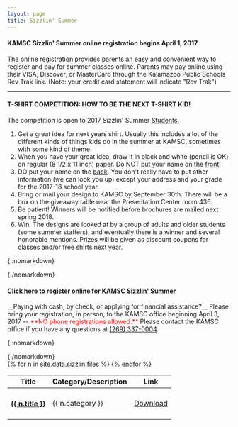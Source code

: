 ```yaml
---
layout: page
title: Sizzlin' Summer
---
```

<h4>KAMSC Sizzlin' Summer online registration begins April 1, 2017.</h4>

The online registration provides parents an easy and convenient way to register and pay for summer classes online.  Parents may pay online using their VISA, Discover, or MasterCard through the Kalamazoo Public Schools Rev Trak link. (Note: your credit card statement will indicate "Rev Trak")

<hr>

<h4>T-SHIRT COMPETITION: HOW TO BE THE NEXT T-SHIRT KID!</h4>

The competition is open to 2017 Sizzlin' Summer <u>Students</u>.
<ol>
<li>Get a great idea for next years shirt. Usually this includes a lot of the different kinds of things kids do in the summer at KAMSC, sometimes with some kind of theme.</li>
<li>When you have your great idea, draw it in black and white (pencil is OK) on regular (8 1/2 x 11 inch) paper. Do NOT put your name on the <u>front</u>!</li>
<li>DO put your name on the <u>back</u>. You don't really have to put other information (we can look you up) except your address and your grade for the 2017-18 school year.</li>
<li>Bring or mail your design to KAMSC by September 30th. There will be a box on the giveaway table near the Presentation Center room 436.</li>
<li>Be patient! Winners will be notified before brochures are mailed next spring 2018.</li>
<li>Win. The designs are looked at by a group of adults and older students (some summer staffers), and eventually there is a winner and several honorable mentions. Prizes will be given as discount coupons for classes and/or free shirts next year.</li>
</ol>

{::nomarkdown}
</section>
<section class="box">
{:/nomarkdown}

<h4><a target="_blank" href="https://kalamazoo.revtrak.net/KAMSC/KAMSC-Sizzlin-Summer/">Click here to register online for KAMSC Sizzlin' Summer</a></h4>
__Paying with cash, by check, or applying for financial assistance?__ Please bring your registration, in person, to the KAMSC office beginning April 3, 2017 -- <span style="color: red;">**NO phone registrations allowed.**</span> Please contact the KAMSC office if you have any questions at <a href="tel:+12693370004">(269) 337-0004</a>.

{::nomarkdown}
</section>
<section class="box">
{:/nomarkdown}

<div class="table-wrapper">
    <table>
        <thead>
            <tr>
                <th>Title</th>
                <th>Category/Description</th>
                <th>Link</th>
            </tr>
        </thead>
        <tbody>
        {% for n in site.data.sizzlin.files %}
            <tr>
                <td><h4><a href="{{ site.github.url }}/assets/sizzlin/{{ n.file }}">{{ n.title }}</a></h4></td>
                <td>{{ n.category }}</td>
                <td><a download="{{ n.file }}" href="{{ site.github.url }}/assets/sizzlin/{{ n.file }}" class="button alt small icon fa-download">Download</a></td>
            </tr>
        {% endfor %}
        </tbody>
    </table>
</div>